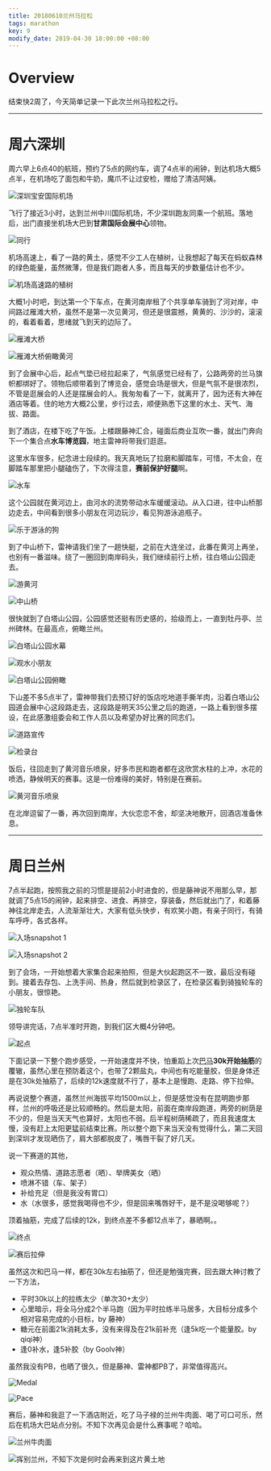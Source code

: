```yaml
---
title: 20180610兰州马拉松
tags: marathon
key: 9
modify_date: 2019-04-30 18:00:00 +08:00
---
```


# Overview
结束快2周了，今天简单记录一下此次兰州马拉松之行。

----
# 周六深圳
周六早上6点40的航班，预约了5点的网约车，调了4点半的闹钟，到达机场大概5点半，在机场吃了面包和牛奶，魔爪不让过安检，赠给了清洁阿姨。

![深圳宝安国际机场](https://upload-images.jianshu.io/upload_images/2189341-794174ff6da85ed2.png)

飞行了接近3小时，达到兰州中川国际机场，不少深圳跑友同乘一个航班。落地后，出门直接坐机场大巴到**甘肃国际会展中心**领物。

![同行](https://upload-images.jianshu.io/upload_images/2189341-8ebed34bc5fed5c7.png)

机场高速上，看了一路的黄土，感觉不少工人在植树，让我想起了每天在蚂蚁森林的绿色能量，虽然微薄，但是我们跑者人多，而且每天的步数量估计也不少。

![机场高速路的植树](https://upload-images.jianshu.io/upload_images/2189341-b5c7c60e6e31b64a.png)

大概1小时吧，到达第一个下车点，在黄河南岸租了个共享单车骑到了河对岸，中间路过雁滩大桥，虽然不是第一次见黄河，但还是很震撼，黄黄的、沙沙的，滚滚的，看着看着，思绪就飞到天的边际了。

![雁滩大桥](https://upload-images.jianshu.io/upload_images/2189341-d3b3fe67a27a9a42.png)

![雁滩大桥俯瞰黄河](https://upload-images.jianshu.io/upload_images/2189341-88f2e1f25aba6f06.png)

到了会展中心后，起点气垫已经拉起来了，气氛感觉已经有了，公路两旁的兰马旗帜都绑好了。领物后顺带着到了博览会，感觉会场是很大，但是气氛不是很浓烈，不管是逛展会的人还是摆展会的人。我匆匆看了一下，就离开了，因为还有大神在酒店等着。住的地方大概2公里，步行过去，顺便熟悉下这里的水土、天气、海拔、路面。

到了酒店，在楼下吃了午饭。上楼跟藤神汇合，碰面后商业互吹一番，就出门奔向下一个集合点**水车博览园**，地主雷神将带我们逛逛。

这里水车很多，纪念进士段续的。我天真地玩了拉磨和脚踏车，可惜，不太会，在脚踏车那里把小腿磕伤了，下次得注意，**赛前保护好腿**啊。

![水车](https://upload-images.jianshu.io/upload_images/2189341-c1fc6aad3191e705.png)

这个公园就在黄河边上，由河水的流势带动水车缓缓滚动。从入口进，往中山桥那边走去，中间看到很多小朋友在河边玩沙，看见狗游泳追瓶子。

![乐于游泳的狗](https://upload-images.jianshu.io/upload_images/2189341-39464c814dcfb994.png)

到了中山桥下，雷神请我们坐了一趟快艇，之前在大连坐过，此番在黄河上再坐，也别有一番滋味。绕了一圈回到南岸码头，我们继续前行上桥，往白塔山公园走去。

![游黄河](https://upload-images.jianshu.io/upload_images/2189341-568faea42584563c.png)

![中山桥](https://upload-images.jianshu.io/upload_images/2189341-4b8f8e85b99bc606.png)

很快就到了白塔山公园，公园感觉还挺有历史感的，拾级而上，一直到牡丹亭、兰州碑林。在最高点，俯瞰兰州。

![白塔山公园水幕](https://upload-images.jianshu.io/upload_images/2189341-bbd5eeeb1e5ee90c.png)

![观水小朋友](https://upload-images.jianshu.io/upload_images/2189341-1c83ab6660a6d477.png)

![白塔山公园俯瞰](https://upload-images.jianshu.io/upload_images/2189341-6ff96e31d4abf794.png)

下山差不多5点半了，雷神带我们去预订好的饭店吃地道手撕羊肉，沿着白塔山公园道会展中心这段路走去，这段路是明天35公里之后的跑道，一路上看到很多摆设，在此感激组委会和工作人员以及希望办好比赛的同志们。

![道路宣传](https://upload-images.jianshu.io/upload_images/2189341-0a0ea0026f75a0be.png)

![检录台](https://upload-images.jianshu.io/upload_images/2189341-fed27bea5d34dca7.png)

饭后，往回走到了黄河音乐喷泉，好多市民和跑者都在这欣赏水柱的上冲，水花的喷洒，静候明天的赛事。这是一份难得的美好，特别是在赛前。

![黄河音乐喷泉](https://upload-images.jianshu.io/upload_images/2189341-04be06077e5caa24.png)

在北岸逗留了一番，再次回到南岸，大伙恋恋不舍，却坚决地散开，回酒店准备休息。

----
# 周日兰州
7点半起跑，按照我之前的习惯是提前2小时进食的，但是藤神说不用那么早，那就调了5点15的闹钟，起来排空、进食、再排空，穿装备，然后就出门了，和着藤神往北岸走去，人流渐渐壮大，大家有低头快步，有欢笑小跑，有亲子同行，有骑车呼呼，各式各样。

![入场snapshot 1](https://upload-images.jianshu.io/upload_images/2189341-50f8b04acc9e4b91.png)

![入场snapshot 2](https://upload-images.jianshu.io/upload_images/2189341-3344d426f8ba613b.png)

到了会场，一开始想着大家集合起来拍照，但是大伙起跑区不一致，最后没有碰到。接着去存包、上洗手间、热身，然后就到检录区了，在检录区看到骑独轮车的小朋友，很惊艳。

![独轮车队](https://upload-images.jianshu.io/upload_images/2189341-8c5d9e457debd25c.png)

领导讲完话，7点半准时开跑，到我们区大概4分钟吧。

![起点](https://upload-images.jianshu.io/upload_images/2189341-eab0e5e7247a3e39.png)

下面记录一下整个跑步感受，一开始速度并不快，怕重蹈上次[巴马](https://www.jianshu.com/p/8b43140d435c)**30k开始抽筋**的覆辙，虽然心里在预防着这个，也带了2颗盐丸，中间也有吃能量胶，但是身体还是在30k处抽筋了，后续的12k速度就不行了，基本上是慢跑、走路、停下拉伸。

再说说整个赛道，虽然兰州海拔平均1500m以上，但是感觉没有在昆明跑步那样，兰州的呼吸还是比较顺畅的。然后是太阳，前面在南岸段跑道，两旁的树荫是不少的，但是当天天气也算好，太阳也不弱。后半程树荫稀疏了，而且我速度太慢，没有赶上太阳更猛前结束比赛。所以整个跑下来当天没有觉得什么，第二天回到深圳才发现晒伤了，肩大部都脱皮了，嘴唇干裂了好几天。

说一下赛道的其他，
- 观众热情、道路志愿者（晒）、举牌美女（晒）
- 喷淋不错（车、架子）
- 补给充足（但是我没有胃口）
- 水（水很多，感觉我喝得也不少，但是回来嘴唇好干，是不是没喝够呢？）

顶着抽筋，完成了后续的12k，到终点差不多都12点半了，暴晒啊。。

![终点](https://upload-images.jianshu.io/upload_images/2189341-4a1687f1e9e57560.png)

![赛后拉伸](https://upload-images.jianshu.io/upload_images/2189341-8b2bb281c69a6dba.png)

虽然这次和巴马一样，都在30k左右抽筋了，但还是勉强完赛，回去跟大神讨教了一下方法，
- 平时30k以上的拉练太少（单次30+太少）
- 心里暗示，将全马分成2个半马跑（因为平时拉练半马居多，大目标分成多个相对容易完成的小目标，by 藤神）
- 糖元在前面21k消耗太多，没有来得及在21k前补充（逢5k吃一个能量胶。by qiqi神）
- 逢0补水，逢5补胶（by Goolv神）

虽然我没有PB，也晒了很久，但是藤神、雷神都PB了，非常值得高兴。

![Medal](https://upload-images.jianshu.io/upload_images/2189341-2b67cb0e2da2e17c.png)

![Pace](https://upload-images.jianshu.io/upload_images/2189341-05c5abe6410ed7a8.png)

赛后，藤神和我逛了一下酒店附近，吃了马子禄的兰州牛肉面、喝了可口可乐，然后在机场大巴站点分别。不知下次再见会是什么赛事呢？哈哈。

![兰州牛肉面](https://upload-images.jianshu.io/upload_images/2189341-4ca3b26033e31b6c.png)

![挥别兰州，不知下次是何时会再来到这片黄土地](https://upload-images.jianshu.io/upload_images/2189341-d4f9fad1342b28d4.png)
